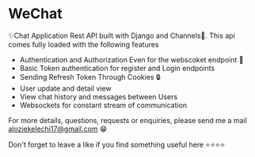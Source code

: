 # WeChat

:sparkles:Chat Application Rest API built with Django and Channels:rocket:. This api comes fully loaded with the following features
- Authentication and Authorization Even for the webscoket endpoint :closed_lock_with_key:
- Basic Token authentication for register and Login endpoints
- Sending Refresh Token Through Cookies :lock:
- User update and detail view
- View chat history and messages between Users
- Websockets for constant stream of communication


For more details, questions, requests or enquiries, please send me a mail aloziekelechi17@gmail.com :grin:

Don't forget to leave a like if you find something useful here :star::star::star::star:
